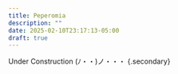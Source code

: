```yaml
---
title: Peperomia
description: ""
date: 2025-02-10T23:17:13-05:00
draft: true
---
```


Under Construction <span class="kaomoji">(ﾉ・・)ノ・・・</span>
{.secondary}
